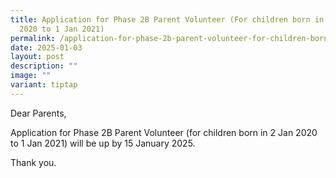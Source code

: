 ```yaml
---
title: Application for Phase 2B Parent Volunteer (For children born in 2 Jan
  2020 to 1 Jan 2021)
permalink: /application-for-phase-2b-parent-volunteer-for-children-born-in-2-jan-2020-to-1-jan-2021/
date: 2025-01-03
layout: post
description: ""
image: ""
variant: tiptap
---
```

<p>Dear Parents,</p>
<p></p>
<p>Application for Phase 2B Parent Volunteer (for children born in 2 Jan
2020 to 1 Jan 2021) will be up by 15 January 2025.</p>
<p>Thank you.</p>